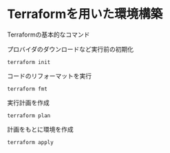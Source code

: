 # Terraformを用いた環境構築
Terraformの基本的なコマンド  　　

プロバイダのダウンロードなど実行前の初期化
```
terraform init
```
コードのリフォーマットを実行
```
terraform fmt
```
実行計画を作成
```
terraform plan
```
計画をもとに環境を作成
```
terraform apply
```
